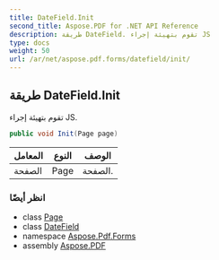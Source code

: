 ```yaml
---
title: DateField.Init
second_title: Aspose.PDF for .NET API Reference
description: طريقة DateField. تقوم بتهيئة إجراء JS
type: docs
weight: 50
url: /ar/net/aspose.pdf.forms/datefield/init/
---
```

## طريقة DateField.Init

تقوم بتهيئة إجراء JS.

```csharp
public void Init(Page page)
```

| المعامل | النوع | الوصف |
| --- | --- | --- |
| الصفحة | Page | الصفحة. |

### انظر أيضًا

* class [Page](../../../aspose.pdf/page/)
* class [DateField](../)
* namespace [Aspose.Pdf.Forms](../../../aspose.pdf.forms/)
* assembly [Aspose.PDF](../../../)